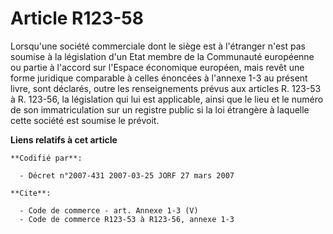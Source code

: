 # Article R123-58

Lorsqu'une société commerciale dont le siège est à l'étranger n'est pas soumise à la législation d'un Etat membre de la
Communauté européenne ou partie à l'accord sur l'Espace économique européen, mais revêt une forme juridique comparable à
celles énoncées à l'annexe 1-3 au présent livre, sont déclarés, outre les renseignements prévus aux articles R. 123-53 à R.
123-56, la législation qui lui est applicable, ainsi que le lieu et le numéro de son immatriculation sur un registre public
si la loi étrangère à laquelle cette société est soumise le prévoit.

**Liens relatifs à cet article**

	**Codifié par**:

	  - Décret n°2007-431 2007-03-25 JORF 27 mars 2007

	**Cite**:

	  - Code de commerce - art. Annexe 1-3 (V)
	  - Code de commerce R123-53 à R123-56, annexe 1-3
